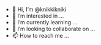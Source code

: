- 👋 Hi, I’m @knikkikniki
- 👀 I’m interested in ...
- 🌱 I’m currently learning ...
- 💞️ I’m looking to collaborate on ...
- 📫 How to reach me ...

<!---
knikkikniki/knikkikniki is a ✨ special ✨ repository because its `README.md` (this file) appears on your GitHub profile.
You can click the Preview link to take a look at your changes.
--->
